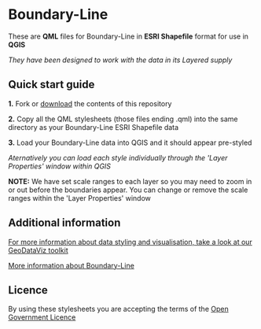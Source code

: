 # Boundary-Line

These are **QML** files for Boundary-Line in **ESRI Shapefile** format for use in **QGIS**

*They have been designed to work with the data in its Layered supply*

## Quick start guide

**1.**  Fork or [download](https://github.com/OrdnanceSurvey/Boundary-Line-stylesheets/archive/master.zip) the contents of this repository

**2.**  Copy all the QML stylesheets (those files ending .qml) into the same directory as your Boundary-Line ESRI Shapefile data

**3.**  Load your Boundary-Line data into QGIS and it should appear pre-styled

*Aternatively you can load each style individually through the 'Layer Properties' window within QGIS*

**NOTE:** We have set scale ranges to each layer so you may need to zoom in or out before the boundaries appear. You can change or remove the scale ranges within the 'Layer Properties' window

## Additional information

[For more information about data styling and visualisation, take a look at our GeoDataViz toolkit](https://github.com/OrdnanceSurvey/GeoDataViz-Toolkit)

[More information about Boundary-Line](http://www.ordnancesurvey.co.uk/business-and-government/products/boundary-line.html)

## Licence

By using these stylesheets you are accepting the terms of the [Open Government Licence](http://www.nationalarchives.gov.uk/doc/open-government-licence/)
